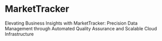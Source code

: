 # MarketTracker
Elevating Business Insights with MarketTracker: Precision Data Management through Automated Quality Assurance and Scalable Cloud Infrastructure
